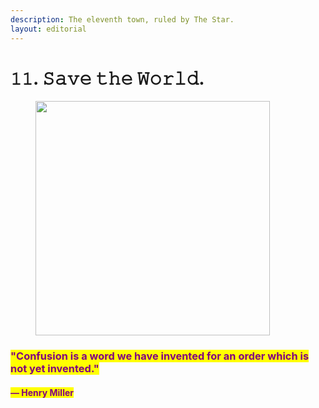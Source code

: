 ```yaml
---
description: The eleventh town, ruled by The Star.
layout: editorial
---
```


# 𝟷𝟷. 𝚂𝚊𝚟𝚎 𝚝𝚑𝚎 𝚆𝚘𝚛𝚕𝚍.

<figure><img src="../../../../../../../.gitbook/assets/pexels-btgl-♡-9570523.jpg" alt="" width="375"><figcaption></figcaption></figure>

### <mark style="color:purple;">"Confusion is a word we have invented for an order which is not yet invented."</mark>&#x20;

#### <mark style="color:purple;">— Henry Miller</mark>
